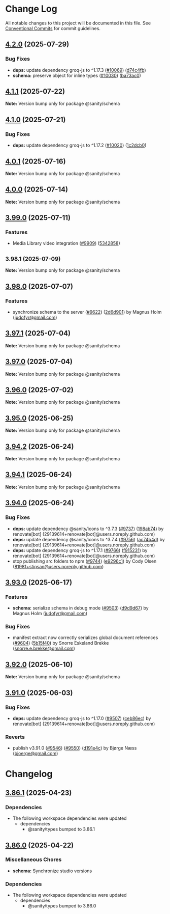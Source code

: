 # Change Log

All notable changes to this project will be documented in this file.
See [Conventional Commits](https://conventionalcommits.org) for commit guidelines.

## [4.2.0](https://github.com/sanity-io/sanity/compare/v4.1.1...v4.2.0) (2025-07-29)


### Bug Fixes

* **deps:** update dependency groq-js to ^1.17.3 ([#10069](https://github.com/sanity-io/sanity/issues/10069)) ([d74c4fb](https://github.com/sanity-io/sanity/commit/d74c4fb87eeae2bd18cd99a5df725c8469b8f8e7))
* **schema:** preserve object for inline types ([#10030](https://github.com/sanity-io/sanity/issues/10030)) ([ba73ac0](https://github.com/sanity-io/sanity/commit/ba73ac09cbb203fd502e7ef779319978ac5a5af8))



## [4.1.1](https://github.com/sanity-io/sanity/compare/v4.1.0...v4.1.1) (2025-07-22)

**Note:** Version bump only for package @sanity/schema





## [4.1.0](https://github.com/sanity-io/sanity/compare/v4.0.1...v4.1.0) (2025-07-21)


### Bug Fixes

* **deps:** update dependency groq-js to ^1.17.2 ([#10020](https://github.com/sanity-io/sanity/issues/10020)) ([1c2dcb0](https://github.com/sanity-io/sanity/commit/1c2dcb096a8874e72bbc35e4a9fb7e1de7526eb0))



## [4.0.1](https://github.com/sanity-io/sanity/compare/v4.0.0...v4.0.1) (2025-07-16)

**Note:** Version bump only for package @sanity/schema





## [4.0.0](https://github.com/sanity-io/sanity/compare/v3.99.0...v4.0.0) (2025-07-14)

**Note:** Version bump only for package @sanity/schema





## [3.99.0](https://github.com/sanity-io/sanity/compare/v3.98.1...v3.99.0) (2025-07-11)


### Features

* Media Library video integration ([#9909](https://github.com/sanity-io/sanity/issues/9909)) ([5342858](https://github.com/sanity-io/sanity/commit/534285836c3f1c7a5fe9772ed732731adc16992b))



## <small>3.98.1 (2025-07-09)</small>

**Note:** Version bump only for package @sanity/schema





## [3.98.0](https://github.com/sanity-io/sanity/compare/v3.97.1...v3.98.0) (2025-07-07)

### Features

* synchronize schema to the server ([#9622](https://github.com/sanity-io/sanity/issues/9622)) ([2d6d901](https://github.com/sanity-io/sanity/commit/2d6d9014029b30616fb82da9b992dbc6c7f87e65)) by Magnus Holm (judofyr@gmail.com)

## [3.97.1](https://github.com/sanity-io/sanity/compare/v3.97.0...v3.97.1) (2025-07-04)

**Note:** Version bump only for package @sanity/schema

## [3.97.0](https://github.com/sanity-io/sanity/compare/v3.96.0...v3.97.0) (2025-07-04)

**Note:** Version bump only for package @sanity/schema

## [3.96.0](https://github.com/sanity-io/sanity/compare/v3.95.0...v3.96.0) (2025-07-02)

**Note:** Version bump only for package @sanity/schema

## [3.95.0](https://github.com/sanity-io/sanity/compare/v3.94.2...v3.95.0) (2025-06-25)

**Note:** Version bump only for package @sanity/schema

## [3.94.2](https://github.com/sanity-io/sanity/compare/v3.94.1...v3.94.2) (2025-06-24)

**Note:** Version bump only for package @sanity/schema

## [3.94.1](https://github.com/sanity-io/sanity/compare/v3.94.0...v3.94.1) (2025-06-24)

**Note:** Version bump only for package @sanity/schema

## [3.94.0](https://github.com/sanity-io/sanity/compare/v3.93.0...v3.94.0) (2025-06-24)

### Bug Fixes

* **deps:** update dependency @sanity/icons to ^3.7.3 ([#9737](https://github.com/sanity-io/sanity/issues/9737)) ([198ab74](https://github.com/sanity-io/sanity/commit/198ab74452aab8569bc1a1f7924471732347bd55)) by renovate[bot] (29139614+renovate[bot]@users.noreply.github.com)
* **deps:** update dependency @sanity/icons to ^3.7.4 ([#9756](https://github.com/sanity-io/sanity/issues/9756)) ([ac74b4d](https://github.com/sanity-io/sanity/commit/ac74b4dd0c776b84582f728126469dd4a679d3e5)) by renovate[bot] (29139614+renovate[bot]@users.noreply.github.com)
* **deps:** update dependency groq-js to ^1.17.1 ([#9766](https://github.com/sanity-io/sanity/issues/9766)) ([f915231](https://github.com/sanity-io/sanity/commit/f915231339443a233f4ff981dc7632dc8a0106aa)) by renovate[bot] (29139614+renovate[bot]@users.noreply.github.com)
* stop publishing src folders to npm ([#9744](https://github.com/sanity-io/sanity/issues/9744)) ([e9296c1](https://github.com/sanity-io/sanity/commit/e9296c12d1c68ea912a309a6bfe6cb752172ba07)) by Cody Olsen (81981+stipsan@users.noreply.github.com)

## [3.93.0](https://github.com/sanity-io/sanity/compare/v3.92.0...v3.93.0) (2025-06-17)

### Features

* **schema:** serialize schema in debug mode ([#9503](https://github.com/sanity-io/sanity/issues/9503)) ([d9d9d67](https://github.com/sanity-io/sanity/commit/d9d9d673919dcdb95acc78fd117d36c4382d6b6f)) by Magnus Holm (judofyr@gmail.com)

### Bug Fixes

* manifest extract now correctly serializes global document references ([#9604](https://github.com/sanity-io/sanity/issues/9604)) ([5b15f40](https://github.com/sanity-io/sanity/commit/5b15f40a543d9285925ad5ca33c5922ebb060121)) by Snorre Eskeland Brekke (snorre.e.brekke@gmail.com)

## [3.92.0](https://github.com/sanity-io/sanity/compare/v3.91.0...v3.92.0) (2025-06-10)

**Note:** Version bump only for package @sanity/schema

## [3.91.0](https://github.com/sanity-io/sanity/compare/v3.90.0...v3.91.0) (2025-06-03)

### Bug Fixes

* **deps:** update dependency groq-js to ^1.17.0 ([#9507](https://github.com/sanity-io/sanity/issues/9507)) ([ceb86ec](https://github.com/sanity-io/sanity/commit/ceb86ecd0d98f5028f81d2909a92c94ad15e89c5)) by renovate[bot] (29139614+renovate[bot]@users.noreply.github.com)

### Reverts

* publish v3.91.0 ([#9546](https://github.com/sanity-io/sanity/issues/9546)) ([#9550](https://github.com/sanity-io/sanity/issues/9550)) ([d191e4c](https://github.com/sanity-io/sanity/commit/d191e4cdbccc68cda01f864c0290528df91d9571)) by Bjørge Næss (bjoerge@gmail.com)

# Changelog

## [3.86.1](https://github.com/sanity-io/sanity/compare/v3.86.0...v3.86.1) (2025-04-23)

### Dependencies

* The following workspace dependencies were updated
  * dependencies
    * @sanity/types bumped to 3.86.1

## [3.86.0](https://github.com/sanity-io/sanity/compare/schema-v3.85.1...schema-v3.86.0) (2025-04-22)

### Miscellaneous Chores

* **schema:** Synchronize studio versions

### Dependencies

* The following workspace dependencies were updated
  * dependencies
    * @sanity/types bumped to 3.86.0
